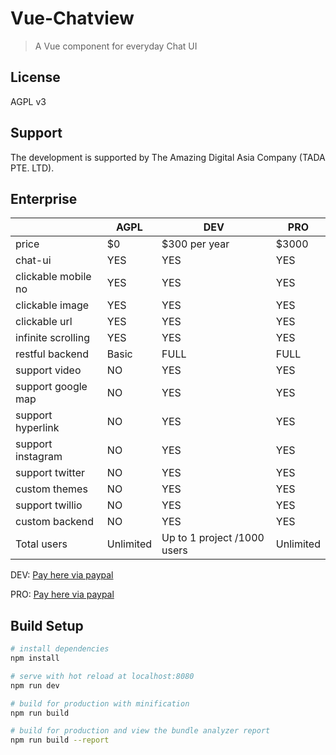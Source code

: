 # Vue-Chatview

> A Vue component for everyday Chat UI

## License

AGPL v3


## Support

The development is supported by The Amazing Digital Asia Company (TADA PTE. LTD).


## Enterprise

|                     | AGPL       | DEV           |PRO            |    
|---------------------|------------|---------------|---------------|
| price               |     $0     |      $300 per year|      $3000  |
| chat-ui             | YES        |      YES      |      YES      |
| clickable mobile no | YES        |      YES      |      YES      |
| clickable image     | YES        |      YES      |      YES      |
| clickable url       | YES        |      YES      |      YES      |
| infinite scrolling  | YES        |      YES      |      YES      |
| restful backend     | Basic      |      FULL     |      FULL     |
| support video       | NO         |     YES       |      YES      |
| support google map  | NO         |     YES       |      YES      |
| support hyperlink   | NO         |     YES       |      YES      |
| support instagram   | NO         |     YES       |      YES      |
| support twitter     | NO         |     YES       |      YES      |
| custom themes       | NO         |     YES       |      YES      |
| support twillio     | NO         |     YES       |      YES      |
| custom backend      | NO         |     YES       |      YES      |
| Total users         | Unlimited  |     Up to 1 project /1000 users|  Unlimited |

DEV: [Pay here via paypal](http://paypal.me/tadapay/300usd)

PRO: [Pay here via paypal](http://paypal.me/tadapay/3000usd)

## Build Setup

``` bash
# install dependencies
npm install

# serve with hot reload at localhost:8080
npm run dev

# build for production with minification
npm run build

# build for production and view the bundle analyzer report
npm run build --report
```
